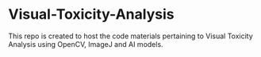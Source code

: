 # Visual-Toxicity-Analysis
This repo is created to host the code materials pertaining to Visual Toxicity Analysis using OpenCV, ImageJ and AI models.
